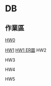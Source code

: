 # DB
## 作業區
[HW0](https://drive.google.com/file/d/16ICtMQfo1wek4Ll72vzD6suPTJ0gNqfw/view?usp=sharing)

[HW1](https://drive.google.com/file/d/1FdShDkamsgXhJztmLEUxttrFHRfS40Rm/view?usp=sharing)
[HW1 ER圖](https://gitmind.com/app/docs/fp0ul2ns)
HW2

HW3

HW4

HW5
